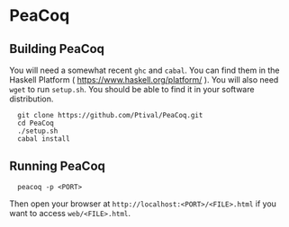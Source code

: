 PeaCoq
======

Building PeaCoq
---------------

You will need a somewhat recent `ghc` and `cabal`. You can find them in the Haskell Platform ( https://www.haskell.org/platform/ ).
You will also need `wget` to run `setup.sh`. You should be able to find it in your software distribution.

```
  git clone https://github.com/Ptival/PeaCoq.git
  cd PeaCoq
  ./setup.sh
  cabal install
```
  
Running PeaCoq
--------------

```
  peacoq -p <PORT>
```
  
Then open your browser at `http://localhost:<PORT>/<FILE>.html` if you want to access `web/<FILE>.html`.
